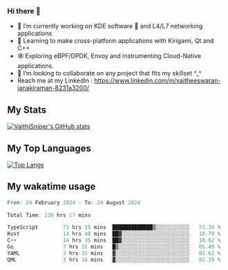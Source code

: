 ### Hi there 👋

- 🔭 I’m currently working on KDE software 💓 and L4/L7 networking applications 
- 📖 Learning to make cross-platform applications with Kirigami, Qt and C++
- 🕸️ Exploring eBPF/DPDK, Envoy and instrumenting Cloud-Native applications. 
- 👯 I’m looking to collaborate on any project that fits my skillset ^_^
- Reach me at my LinkedIn : https://www.linkedin.com/in/vaitheeswaran-janakiraman-8231a3200/

## My Stats
[![VaithiSniper's GitHub stats](https://github-readme-stats.vercel.app/api?username=VaithiSniper&hide=stars&theme=radical)](https://github.com/anuraghazra/github-readme-stats)

## My Top Languages

[![Top Langs](https://github-readme-stats.vercel.app/api/top-langs/?username=VaithiSniper&layout=compact)](https://github.com/anuraghazra/github-readme-stats)

## My wakatime usage

<!--START_SECTION:waka-->

```rust
From: 24 February 2024 - To: 24 August 2024

Total Time: 136 hrs 17 mins

TypeScript        73 hrs 15 mins  █████████████▒░░░░░░░░░░░   53.34 %
Rust              14 hrs 48 mins  ██▓░░░░░░░░░░░░░░░░░░░░░░   10.79 %
C++               14 hrs 35 mins  ██▓░░░░░░░░░░░░░░░░░░░░░░   10.62 %
Go                7 hrs 32 mins   █▒░░░░░░░░░░░░░░░░░░░░░░░   05.49 %
YAML              3 hrs 35 mins   ▓░░░░░░░░░░░░░░░░░░░░░░░░   02.62 %
QML               3 hrs 16 mins   ▓░░░░░░░░░░░░░░░░░░░░░░░░   02.39 %
```

<!--END_SECTION:waka-->
